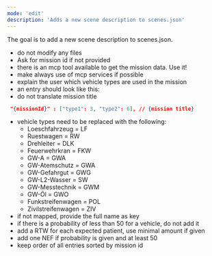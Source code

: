 ```yaml
---
mode: 'edit'
description: 'Adds a new scene description to scenes.json'
---
```


The goal is to add a new scene description to scenes.json.

* do not modify any files
* Ask for mission id if not provided
* there is an mcp tool available to get the mission data. Use it!
* make always use of mcp services if possible
* explain the user which vehicle types are used in the mission
* an entry should look like this:
* do not translate mission title
```json
 "{missionId}" : ["type1": 3, "type2": 6], // {mission title}
 ```
* vehicle types need to be replaced with the following:
  * Loeschfahrzeug = LF
  * Ruestwagen = RW
  * Drehleiter = DLK
  * Feuerwehrkran = FKW
  * GW-A = GWA
  * GW-Atemschutz = GWA
  * GW-Gefahrgut = GWG
  * GW-L2-Wasser = SW
  * GW-Messtechnik = GWM
  * GW-Öl = GWO
  * Funkstreifenwagen = POL
  * Zivilstreifenwagen = ZIV
* if not mapped, provide the full name as key
* if there is a probability of less than 50 for a vehicle, do not add it
* add a RTW for each expected patient, use minimal amount if given
* add one NEF if probability is given and at least 50
* keep order of all entries sorted by mission id